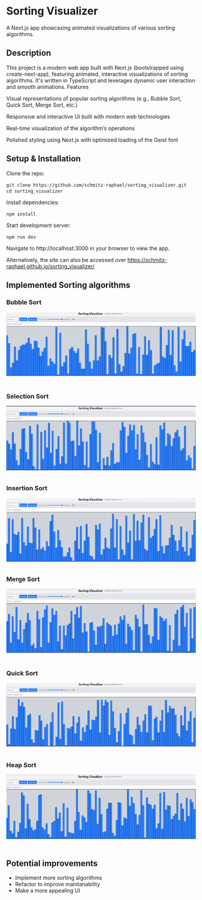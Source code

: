 # Sorting Visualizer

A Next.js app showcasing animated visualizations of various sorting algorithms.
## Description

This project is a modern web app built with Next.js (bootstrapped using create-next-app), featuring animated, interactive visualizations of sorting algorithms. It's written in TypeScript and leverages dynamic user interaction and smooth animations.
Features

Visual representations of popular sorting algorithms (e.g., Bubble Sort, Quick Sort, Merge Sort, etc.)

Responsive and interactive UI built with modern web technologies

Real-time visualization of the algorithm’s operations

Polished styling using Next.js with optimized loading of the Geist font

## Setup & Installation

Clone the repo:

```
git clone https://github.com/schmitz-raphael/sorting_visualizer.git
cd sorting_visualizer
```
Install dependencies:
```
npm install
```


Start development server:
```
npm run dev
```

Navigate to http://localhost:3000 in your browser to view the app.

Alternatively, the site can also be accessed over https://schmitz-raphael.github.io/sorting_visualizer/ 


## Implemented Sorting algorithms

### Bubble Sort

![Bubble Sort Visualization](./gifs/bubbleSort.gif)

### Selection Sort

![Selection Sort Visualization](./gifs/selectionSort.gif)

### Insertion Sort

![Insertion Sort Visualization](./gifs/insertionSort.gif)

### Merge Sort

![Merge Sort Visualization](./gifs/mergeSort.gif)

### Quick Sort

![Quick Sort Visualization](./gifs/quickSort.gif)

### Heap Sort

![Heap Sort Visualization](./gifs/heapSort.gif)


## Potential improvements

- Implement more sorting algorithms
- Refactor to improve maintanability
- Make a more appealing UI